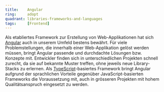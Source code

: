 ```yaml
---
title:    Angular  
ring:     adopt  
quadrant: libraries-frameworks-and-languages
tags:     [Frontend]
---
```


Als etabliertes Framework zur Erstellung von Web-Applikationen hat sich [Angular][angular] auch in unserem Umfeld
bestens bewährt. Für viele Problemstellungen, die innerhalb einer Web-Applikation gelöst werden müssen, bringt Angular
passende und durchdachte Lösungen bzw. Konzepte mit. Entwickler finden sich in unterschiedlichen Projekten schnell
zurecht, da sie auf bekannte Muster treffen, ohne jeweils neue Library-Stacks zu erlernen. Als
[TypeScript][typescript]-basiertes Framework bringt Angular aufgrund der sprachlichen Vorteile gegenüber
JavaScript-basierten Frameworks die Voraussetzung mit, auch in grösseren Projekten mit hohem Qualitätsanspruch
eingesetzt zu werden.

[angular]: https://angular.io
[typescript]: /libraries-frameworks-and-languages/typescript

